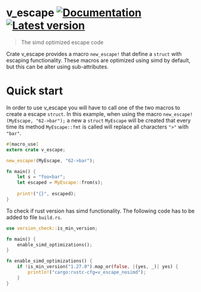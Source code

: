 # v_escape [![Documentation](https://docs.rs/v_escape/badge.svg)](https://docs.rs/v_escape/) [![Latest version](https://img.shields.io/crates/v/v_escape.svg)](https://crates.io/crates/v_escape)
> The simd optimized escape code

Crate v_escape provides a macro `new_escape!` that define a `struct` with 
escaping functionality. These macros are optimized using simd by default, 
but this can be alter using sub-attributes.

# Quick start
In order to use v_escape you will have to call one of the two macros
to create a escape `struct`. In this example, when using the macro
`new_escape!(MyEscape, "62->bar");` a new a `struct` `MyEscape`
will be created that every time its method `MyEscape::fmt` is called
will replace all characters `">"` with `"bar"`.
 
```rust
#[macro_use]
extern crate v_escape;

new_escape!(MyEscape, "62->bar");

fn main() {
    let s = "foo<bar";
    let escaped = MyEscape::from(s);
    
    print!("{}", escaped);
}
```

To check if rust version has simd functionality. The following code
has to be added to file `build.rs`.
```rust
use version_check::is_min_version;

fn main() {
    enable_simd_optimizations();
}

fn enable_simd_optimizations() {
    if !is_min_version("1.27.0").map_or(false, |(yes, _)| yes) {
        println!("cargo:rustc-cfg=v_escape_nosimd");
    }
}
```
